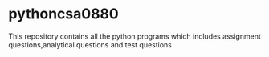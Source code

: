 # pythoncsa0880
This repository contains all the python programs which includes assignment questions,analytical questions and test questions 
